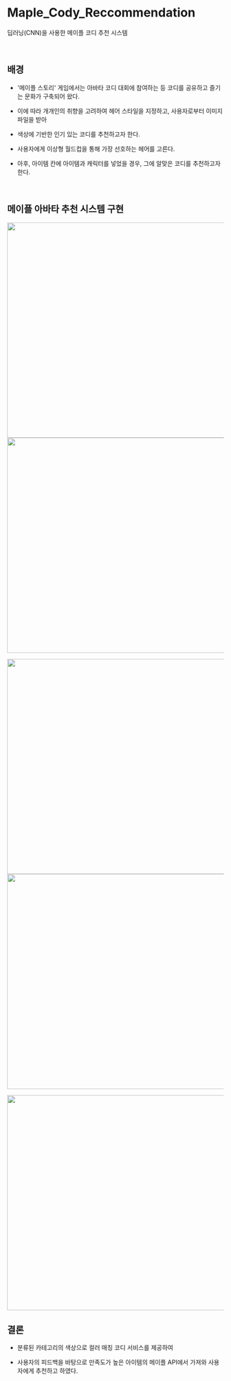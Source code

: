 # Maple_Cody_Reccommendation
딥러닝(CNN)을 사용한 메이플 코디 추천 시스템

<br/>

## 배경
- '메이플 스토리' 게임에서는 아바타 코디 대회에 참여하는 등 코디를 공유하고 즐기는 문화가 구축되어 왔다.

- 이에 따라 개개인의 취향을 고려하여 헤어 스타일을 지정하고, 사용자로부터 이미지 파일을 받아

- 색상에 기반한 인기 있는 코디를 추천하고자 한다.

- 사용자에게 이상형 월드컵을 통해 가장 선호하는 헤어를 고른다. 

- 아후, 아이템 칸에 아이템과 캐릭터를 넣었을 경우, 그에 알맞은 코디를 추천하고자 한다.

<br/>

## 메이플 아바타 추천 시스템 구현


<img src="https://user-images.githubusercontent.com/98728682/198038997-2b926e3c-cb4c-4c2f-a117-a9a7246eb4f9.PNG" width="800" height="500"><img src="https://user-images.githubusercontent.com/98728682/198039141-2275cfca-d4ec-44c6-9fef-98c2c5b49f34.PNG" width="800" height="500">

<img src="https://user-images.githubusercontent.com/98728682/198039233-2da480e9-3a5b-4d55-92bd-a07655a507de.PNG" width="800" height="500"><img src="https://user-images.githubusercontent.com/98728682/198039325-9612f2ef-28e4-4705-987f-761cc25f4bcd.PNG" width="800" height="500">

<img src="https://user-images.githubusercontent.com/98728682/198039465-774ac9ec-bead-4c68-91fd-fb51d982d851.PNG" width="800" height="500">

## 결론

 - 분류된 카테고리의 색상으로 컬러 매칭 코디 서비스를 제공하여

 - 사용자의 피드백을 바탕으로 만족도가 높은 아이템의 메이플 API에서 가져와 사용자에게 추천하고 하였다.
